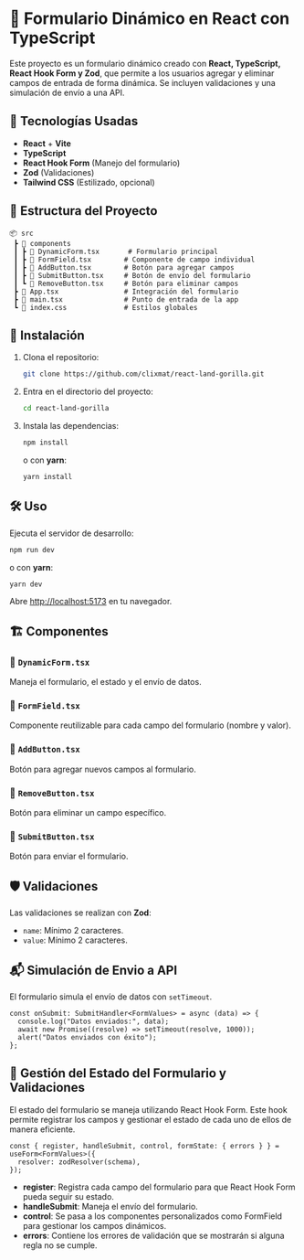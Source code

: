 # 📌 Formulario Dinámico en React con TypeScript

Este proyecto es un formulario dinámico creado con **React, TypeScript, React Hook Form y Zod**, que permite a los usuarios agregar y eliminar campos de entrada de forma dinámica. Se incluyen validaciones y una simulación de envío a una API.

## 🚀 Tecnologías Usadas
- **React** + **Vite**
- **TypeScript**
- **React Hook Form** (Manejo del formulario)
- **Zod** (Validaciones)
- **Tailwind CSS** (Estilizado, opcional)

## 📂 Estructura del Proyecto
```
📦 src
 ┣ 📂 components
 ┃ ┣ 📜 DynamicForm.tsx       # Formulario principal
 ┃ ┣ 📜 FormField.tsx        # Componente de campo individual
 ┃ ┣ 📜 AddButton.tsx        # Botón para agregar campos
 ┃ ┣ 📜 SubmitButton.tsx     # Botón de envío del formulario
 ┃ ┗ 📜 RemoveButton.tsx     # Botón para eliminar campos
 ┣ 📜 App.tsx                # Integración del formulario
 ┣ 📜 main.tsx               # Punto de entrada de la app
 ┗ 📜 index.css              # Estilos globales
```

## 📌 Instalación
1. Clona el repositorio:
   ```sh
   git clone https://github.com/clixmat/react-land-gorilla.git
   ```
2. Entra en el directorio del proyecto:
   ```sh
   cd react-land-gorilla
   ```
3. Instala las dependencias:
   ```sh
   npm install
   ```
   o con **yarn**:
   ```sh
   yarn install
   ```

## 🛠️ Uso
Ejecuta el servidor de desarrollo:
```sh
npm run dev
```
o con **yarn**:
```sh
yarn dev
```
Abre [http://localhost:5173](http://localhost:5173) en tu navegador.

## 🏗️ Componentes
### 🔹 `DynamicForm.tsx`
Maneja el formulario, el estado y el envío de datos.

### 🔹 `FormField.tsx`
Componente reutilizable para cada campo del formulario (nombre y valor).

### 🔹 `AddButton.tsx`
Botón para agregar nuevos campos al formulario.

### 🔹 `RemoveButton.tsx`
Botón para eliminar un campo específico.

### 🔹 `SubmitButton.tsx`
Botón para enviar el formulario.

## 🛡️ Validaciones
Las validaciones se realizan con **Zod**:
- `name`: Mínimo 2 caracteres.
- `value`: Mínimo 2 caracteres.

## 📬 Simulación de Envio a API
El formulario simula el envío de datos con `setTimeout`.

```tsx
const onSubmit: SubmitHandler<FormValues> = async (data) => {
  console.log("Datos enviados:", data);
  await new Promise((resolve) => setTimeout(resolve, 1000));
  alert("Datos enviados con éxito");
};
```

## 📝 Gestión del Estado del Formulario y Validaciones

El estado del formulario se maneja utilizando React Hook Form. Este hook permite registrar los campos y gestionar el estado de cada uno de ellos de manera eficiente.

```tsx
const { register, handleSubmit, control, formState: { errors } } = useForm<FormValues>({
  resolver: zodResolver(schema),
});
```

- **register**: Registra cada campo del formulario para que React Hook Form pueda seguir su estado.
- **handleSubmit**: Maneja el envío del formulario.
- **control**: Se pasa a los componentes personalizados como FormField para gestionar los campos dinámicos.
- **errors**: Contiene los errores de validación que se mostrarán si alguna regla no se cumple.